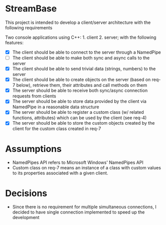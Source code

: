 # StreamBase
This project is intended to develop a client/server architecture with the following requirements

Two console applications using C++: 1. client 2. server; with the following features:

* [x] The client should be able to connect to the server through a NamedPipe
* [ ] The client should be able to make both sync and async calls to the server
* [x] The client should be able to send trivial data (strings, numbers) to the server
* [x] The client should be able to create objects on the server (based on req-7 below), retrieve them, their attributes and call methods on them
* [x] The server should be able to receive both sync/async connection requests from clients
* [x] The server should be able to store data provided by the client via NamedPipe in a reasonable data structure
* [x] The server should be able to register a custom class (w/ related functions, attributes) which can be used by the client (see req-4)
* [x] The server should be able to store the custom objects created by the client for the custom class created in req-7

# Assumptions
* NamedPipes API refers to Microsoft Windows' NamedPipes API
* Custom class on req-7 means an instance of a class with custom values to its properties associated with a given client.

# Decisions
* Since there is no requirement for multiple simultaneous connections, I decided to have single connection implemented to speed up the development
